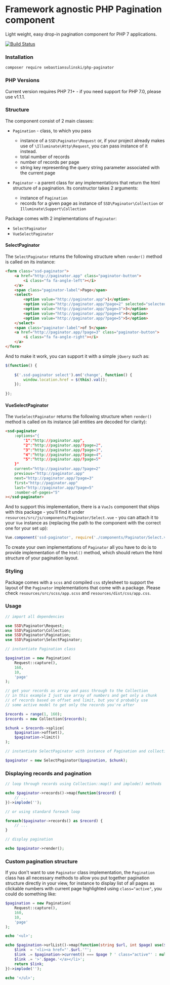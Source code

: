 # Framework agnostic PHP Pagination component

Light weight, easy drop-in pagination component for PHP 7 applications.

[![Build Status](https://travis-ci.org/sebastiansulinski/php-paginator.svg?branch=master)](https://travis-ci.org/sebastiansulinski/php-paginator)

### Installation

```
composer require sebastiansulinski/php-paginator
```

### PHP Versions

Current version requires PHP 7.1+ - if you need support for PHP 7.0, please use v1.1.1.

### Structure

The component consist of 2 main classes:

* `Pagination` - class, to which you pass
    * instance of a `SSD\Paginator\Request` or, if your project already makes use of `\Illuminate\Http\Request`, you can pass instance of it instead.
    * total number of records
    * number of records per page
    * string key representing the query string parameter associated with the current page
    
* `Paginator` - a parent class for any implementations that return the html structure of a pagination. Its constructor takes 2 arguments:

    * instance of `Pagination`
    * records for a given page as instance of `SSD\Paginator\Collection` or `Illuminate\Support\Collection`
 
Package comes with 2 implementations of `Paginator`:

* `SelectPaginator`
* `VueSelectPaginator`

#### SelectPaginator

The `SelectPaginator` returns the following structure when `render()` method is called on its instance:

```html
<form class="ssd-paginator">
    <a href="http://paginator.app" class="paginator-button">
        <i class="fa fa-angle-left"></i>
    </a>
    <span class="paginator-label">Page</span>
    <select>
        <option value="http://paginator.app">1</option>
        <option value="http://paginator.app/?page=2" selected="selected">2</option>
        <option value="http://paginator.app/?page=3">3</option>
        <option value="http://paginator.app/?page=4">4</option>
        <option value="http://paginator.app/?page=5">5</option>
    </select>
    <span class="paginator-label">of 5</span>
    <a href="http://paginator.app/?page=3" class="paginator-button">
        <i class="fa fa-angle-right"></i>
    </a>
</form>
```

And to make it work, you can support it with a simple `jQuery` such as:

```javascript
$(function() {
    
    $('.ssd-paginator select').on('change', function() {
        window.location.href = $(this).val();
    });
    
});
```

#### VueSelectPaginator

The `VueSelectPaginator` returns the following structure when `render()` method is called on its instance (all entities are decoded for clarity):

```html
<ssd-paginator 
    :options="{
        "1":"http://paginator.app",
        "2":"http://paginator.app/?page=2",
        "3":"http://paginator.app/?page=3",
        "4":"http://paginator.app/?page=4",
        "5":"http://paginator.app/?page=5"
    }" 
    current="http://paginator.app/?page=2" 
    previous="http://paginator.app" 
    next="http://paginator.app/?page=3" 
    first="http://paginator.app" 
    last="http://paginator.app/?page=5" 
    :number-of-pages="5"
></ssd-paginator>
```

And to support this implementation, there is a `VueJs` component that ships with this package - you'll find it under `resources/src/js/components/Paginator/Select.vue` - you can attach it to your `Vue` instance as (replacing the path to the component with the correct one for your set up):

```javascript
Vue.component('ssd-paginator', require('./components/Paginator/Select.vue'));
```
To create your own implementations of `Paginator` all you have to do is to provide implementation of the `html()` method, which should return the html structure of your pagination layout.

### Styling

Package comes with a `scss` and compiled `css` stylesheet to support the layout of the `Paginator` implementations that come with a package. Please check `resources/src/scss/app.scss` and `resources/dist/css/app.css`.

### Usage

```php
// import all dependencies

use SSD\Paginator\Request;
use SSD\Paginator\Collection;
use SSD\Paginator\Pagination;
use SSD\Paginator\SelectPaginator;

// instantiate Pagination class

$pagination = new Pagination(
    Request::capture(),
    160,
    10,
    'page'
);

// get your records as array and pass through to the Collection
// in this example I just use array of numbers and get only a chunk
// of records based on offset and limit, but you'd probably use
// some active model to get only the records you're after

$records = range(1, 160);
$records = new Collection($records);

$chunk = $records->splice(
    $pagination->offset(),
    $pagination->limit()
);

// instantiate SelectPaginator with instance of Pagination and collection of records

$paginator = new SelectPaginator($pagination, $chunk);
```

### Displaying records and pagination

```php
// loop through records using Collection::map() and implode() methods

echo $paginator->records()->map(function($record) {
    // ... 
})->implode('');

// or using standard foreach loop

foreach($paginator->records() as $record) {
    // ...
}

// display pagination

echo $paginator->render();
```

### Custom pagination structure

If you don't want to use `Paginator` class implementation, the `Pagination` class has all necessary methods to allow you put together pagination structure directly in your view, for instance to display list of all pages as clickable numbers with current page highlighted using `class="active"`, you could do something like:

```php
$pagination = new Pagination(
    Request::capture(),
    160,
    10,
    'page'
);

echo '<ul>';

echo $pagination->urlList()->map(function(string $url, int $page) use($pagination) {
    $link  = '<li><a href="'.$url.'"';
    $link .= $pagination->current() === $page ? ' class="active"' : null;
    $link .= '>'.$page.'</a></li>';
    return $link;
})->implode('');

echo '</ul>';
```